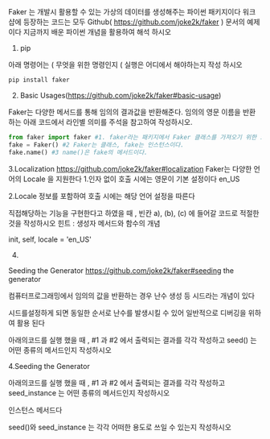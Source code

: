 Faker
는 개발시 활용할 수 있는 가상의 데이터를 생성해주는 파이썬 패키지이다
워크샵에
등장하는 코드는 모두 Github( https://github.com/joke2k/faker ) 문서의 예제이다
지금까지 배운 파이썬 개념을 활용하여 해석 하시오

1. pip 

아래 명령어는 ( 무엇을 위한 명령인지 ( 실행은 어디에서 해야하는지 작성 하시오

``` python
pip install faker
```

2. Basic Usages(https://github.com/joke2k/faker#basic-usage)

Faker는 다양한 메서드를 통해 임의의 결과값을 반환해준다.
임의의 영문 이름을 반환하는 아래 코드에서 라인별 의미를 주석을 참고하여 작성하시오.

``` python
from faker import faker #1. faker라는 패키지에서 Faker 클래스를 가져오기 위한 코드이다. 
fake = Faker() #2 Faker는 클래스, fake는 인스턴스이다. 
fake.name() #3 name()은 fake의 메서드이다. 
```



3.Localization https://github.com/joke2k/faker#localization
Faker는 다양한 언어의 Locale 을 지원한다
1.인자 없이 호출 시에는 영문이 기본 설정이다 en_US



2.Locale 정보를 포함하여 호출 시에는 해당 언어 설정을 따른다



직접해당하는 기능을 구현한다고 하였을 때 , 빈칸 a), (b), (c) 에 들어갈 코드로 적절한
것을 작성하시오 힌트 : 생성자 메서드와 함수의 개념

init, self, locale = 'en_US'



4.
Seeding the Generator https://github.com/joke2k/faker#seeding the generator

컴퓨터프로그래밍에서 임의의 값을 반환하는 경우 난수 생성 등 시드라는 개념이 있다

시드를설정하게 되면 동일한 순서로 난수를 발생시킬 수 있어 일반적으로 디버깅을
위하여 활용 된다





아래의코드를 실행 했을 때 , #1 과 #2 에서 출력되는 결과를 각각 작성하고 seed() 는
어떤 종류의 메서드인지 작성하시오





4.Seeding the Generator

아래의코드를 실행 했을 때 , #1 과 #2 에서 출력되는 결과를 각각 작성하고
seed_instance 는 어떤 종류의 메서드인지 작성하시오

인스턴스 메서드다 





seed()와 seed_instance 는 각각 어떠한 용도로 쓰일 수 있는지 작성하시오